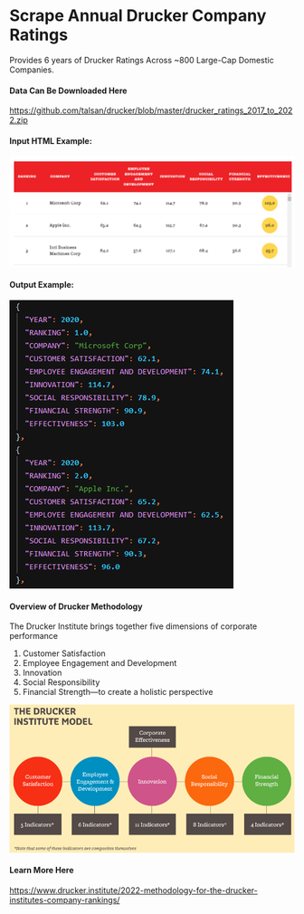 # Scrape Annual Drucker Company Ratings
Provides 6 years of Drucker Ratings Across ~800 Large-Cap Domestic Companies.

#### Data Can Be Downloaded Here
https://github.com/talsan/drucker/blob/master/drucker_ratings_2017_to_2022.zip

#### Input HTML Example:
![output_example](https://github.com/talsan/drucker/blob/master/assets/input_example.PNG)

#### Output Example:
![output_example](https://github.com/talsan/drucker/blob/master/assets/output_example.PNG)

#### Overview of Drucker Methodology
The Drucker Institute brings together five dimensions of corporate performance
1. Customer Satisfaction
2. Employee Engagement and Development
3. Innovation
4. Social Responsibility 
5. Financial Strength—to create a holistic perspective

![drucker_methodology](https://github.com/talsan/drucker/blob/master/assets/drucker_methodology.PNG)

#### Learn More Here
https://www.drucker.institute/2022-methodology-for-the-drucker-institutes-company-rankings/
